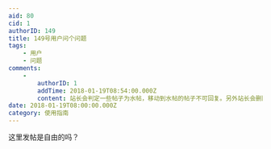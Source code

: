 ```yaml
---
aid: 80
cid: 1
authorID: 149
title: 149号用户问个问题
tags:
    - 用户
    - 问题
comments:
    -
        authorID: 1
        addTime: 2018-01-19T08:54:00.000Z
        content: 站长会判定一些帖子为水帖，移动到水帖的帖子不可回复。另外站长会删除色情网站链接。此外发帖自由。
date: 2018-01-19T08:00:00.000Z
category: 使用指南
---
```


这里发帖是自由的吗？
